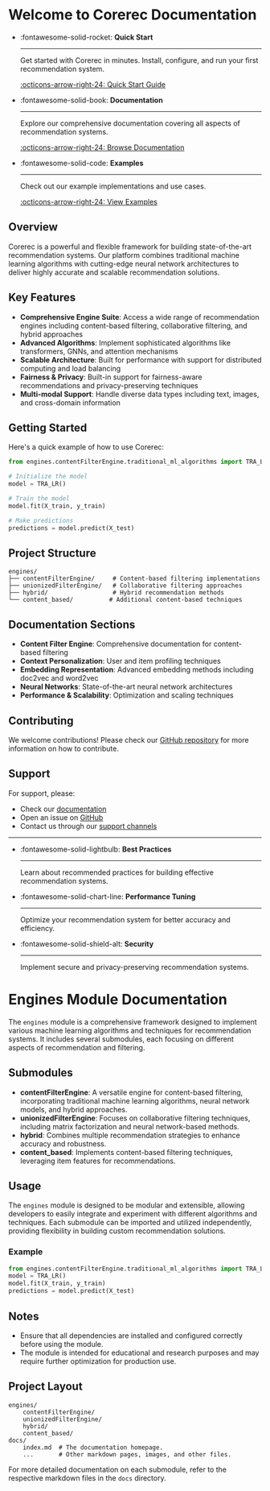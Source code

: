 # Welcome to Corerec Documentation

<div class="grid cards" markdown>

-   :fontawesome-solid-rocket: __Quick Start__
    
    ---
    
    Get started with Corerec in minutes. Install, configure, and run your first recommendation system.
    
    [:octicons-arrow-right-24: Quick Start Guide](contentFilterEngine/__init__.md)

-   :fontawesome-solid-book: __Documentation__
    
    ---
    
    Explore our comprehensive documentation covering all aspects of recommendation systems.
    
    [:octicons-arrow-right-24: Browse Documentation](contentFilterEngine/__init__.md)

-   :fontawesome-solid-code: __Examples__
    
    ---
    
    Check out our example implementations and use cases.
    
    [:octicons-arrow-right-24: View Examples](contentFilterEngine/__init__.md)

</div>

## Overview

Corerec is a powerful and flexible framework for building state-of-the-art recommendation systems. Our platform combines traditional machine learning algorithms with cutting-edge neural network architectures to deliver highly accurate and scalable recommendation solutions.

## Key Features

- **Comprehensive Engine Suite**: Access a wide range of recommendation engines including content-based filtering, collaborative filtering, and hybrid approaches
- **Advanced Algorithms**: Implement sophisticated algorithms like transformers, GNNs, and attention mechanisms
- **Scalable Architecture**: Built for performance with support for distributed computing and load balancing
- **Fairness & Privacy**: Built-in support for fairness-aware recommendations and privacy-preserving techniques
- **Multi-modal Support**: Handle diverse data types including text, images, and cross-domain information

## Getting Started

Here's a quick example of how to use Corerec:

```python
from engines.contentFilterEngine.traditional_ml_algorithms import TRA_LR

# Initialize the model
model = TRA_LR()

# Train the model
model.fit(X_train, y_train)

# Make predictions
predictions = model.predict(X_test)
```

## Project Structure

```
engines/
├── contentFilterEngine/     # Content-based filtering implementations
├── unionizedFilterEngine/   # Collaborative filtering approaches
├── hybrid/                  # Hybrid recommendation methods
└── content_based/          # Additional content-based techniques
```

## Documentation Sections

- **Content Filter Engine**: Comprehensive documentation for content-based filtering
- **Context Personalization**: User and item profiling techniques
- **Embedding Representation**: Advanced embedding methods including doc2vec and word2vec
- **Neural Networks**: State-of-the-art neural network architectures
- **Performance & Scalability**: Optimization and scaling techniques

## Contributing

We welcome contributions! Please check our [GitHub repository](https://github.com/vishesh9131) for more information on how to contribute.

## Support

For support, please:
- Check our [documentation](contentFilterEngine/__init__.md)
- Open an issue on [GitHub](https://github.com/vishesh9131)
- Contact us through our [support channels](https://github.com/vishesh9131)

---

<div class="grid" markdown>

-   :fontawesome-solid-lightbulb: __Best Practices__
    
    ---
    
    Learn about recommended practices for building effective recommendation systems.

-   :fontawesome-solid-chart-line: __Performance Tuning__
    
    ---
    
    Optimize your recommendation system for better accuracy and efficiency.

-   :fontawesome-solid-shield-alt: __Security__
    
    ---
    
    Implement secure and privacy-preserving recommendation systems.

</div>

# Engines Module Documentation

The `engines` module is a comprehensive framework designed to implement various machine learning algorithms and techniques for recommendation systems. It includes several submodules, each focusing on different aspects of recommendation and filtering.

## Submodules

- **contentFilterEngine**: A versatile engine for content-based filtering, incorporating traditional machine learning algorithms, neural network models, and hybrid approaches.
- **unionizedFilterEngine**: Focuses on collaborative filtering techniques, including matrix factorization and neural network-based methods.
- **hybrid**: Combines multiple recommendation strategies to enhance accuracy and robustness.
- **content_based**: Implements content-based filtering techniques, leveraging item features for recommendations.

## Usage

The `engines` module is designed to be modular and extensible, allowing developers to easily integrate and experiment with different algorithms and techniques. Each submodule can be imported and utilized independently, providing flexibility in building custom recommendation solutions.

### Example
```python
from engines.contentFilterEngine.traditional_ml_algorithms import TRA_LR
model = TRA_LR()
model.fit(X_train, y_train)
predictions = model.predict(X_test)
```


## Notes

- Ensure that all dependencies are installed and configured correctly before using the module.
- The module is intended for educational and research purposes and may require further optimization for production use.

## Project Layout

    engines/
        contentFilterEngine/
        unionizedFilterEngine/
        hybrid/
        content_based/
    docs/
        index.md  # The documentation homepage.
        ...       # Other markdown pages, images, and other files.

For more detailed documentation on each submodule, refer to the respective markdown files in the `docs` directory.